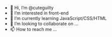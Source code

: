 - 👋 Hi, I’m @cuteguilty
- 👀 I’m interested in front-end
- 🌱 I’m currently learning JavaScript/CSS/HTML
- 💞️ I’m looking to collaborate on ...
- 📫 How to reach me ...

<!---
cuteguilty/cuteguilty is a ✨ special ✨ repository because its `README.md` (this file) appears on your GitHub profile.
You can click the Preview link to take a look at your changes.
--->
